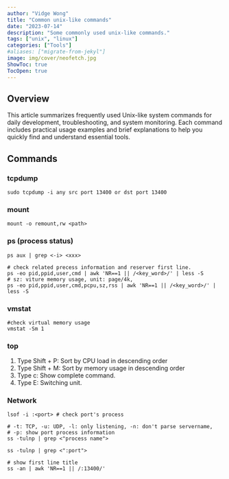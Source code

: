 ```yaml
---
author: "Vidge Wong"
title: "Common unix-like commands"
date: "2023-07-14"
description: "Some commonly used unix-like commands."
tags: ["unix", "linux"]
categories: ["Tools"]
#aliases: ["migrate-from-jekyl"]
image: img/cover/neofetch.jpg
ShowToc: true
TocOpen: true
---
```


## Overview
This article summarizes frequently used Unix-like system commands for daily development, troubleshooting, and system monitoring. Each command includes practical usage examples and brief explanations to help you quickly find and understand essential tools.

## Commands

### tcpdump
```shell
sudo tcpdump -i any src port 13400 or dst port 13400
```

### mount
```shell
mount -o remount,rw <path>
```

### ps (process status)
```shell
ps aux | grep <-i> <xxx>

# check related precess information and reserver first line.
ps -eo pid,ppid,user,cmd | awk 'NR==1 || /<key_word>/' | less -S
# sz: viture memory usage, unit: page/4k, 
ps -eo pid,ppid,user,cmd,pcpu,sz,rss | awk 'NR==1 || /<key_word>/' | less -S
```
### vmstat
```shell
#check virtual memory usage
vmstat -Sm 1
```

### top
1. Type Shift + P: Sort by CPU load in descending order 
2. Type Shift + M: Sort by memory usage in descending order
3. Type c: Show complete command.
4. Type E: Switching unit.

### Network
```shell
lsof -i :<port> # check port's process

# -t: TCP, -u: UDP, -l: only listening, -n: don't parse servername, 
# -p: show port process information
ss -tulnp | grep <"process name"> 

ss -tulnp | grep <":port">

# show first line title
ss -an | awk 'NR==1 || /:13400/'
```

